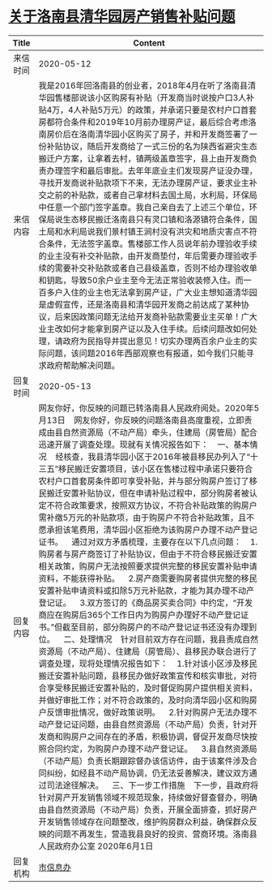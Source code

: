 # <a href="http://www.shangluo.gov.cn/zmhd/ldxxxx.jsp?urltype=leadermail.LeaderMailContentUrl&wbtreeid=1112&leadermailid=5838">关于洛南县清华园房产销售补贴问题</a>
|Title|Content|
|:---:|---|
|来信时间|2020-05-12|
|来信内容|我是2016年回洛南县的创业者，2018年4月在听了洛南县清华园售楼部说该小区购房有补贴（开发商当时说按户口3人补贴4万，4人补贴5万元）的政策，并承诺只要是农村户口首套房都符合条件和2019年10月前办理房产证，最后综合考虑洛南房价后在洛南清华园小区购买了房子，并和开发商签署了一份补贴协议，随后开发商给了一式三份的名为陕西省避灾生态搬迁户方案，让拿着去村，镇两级盖章签字，县上由开发商负责办理签字和最后审批。去年年底业主们发现房产证没办理，寻找开发商说补贴款项下不来，无法办理房产证，要求业主补交之前的补贴款，或者自己拿材料去国土局，水利局，环保局中任意一个部门签字盖章。我自己亲自去了上述三个单位，环保局说生态移民搬迁洛南县只有灵口镇和洛源镇符合条件，国土局和水利局说我们景村镇王涧村没有洪灾和地质灾害点不符合条件，无法签字盖章。售楼部工作人员说年前办理验收手续的业主没有补交补贴款，由开发商垫付，年后需要办理验收手续的需要补交补贴款或者自己县级盖章，否则不给办理验收单和钥匙，导致50余户业主至今无法正常验收装修入住。而一百多户入住的业主也无法拿到房产证，广大业主想知道清华园是虚假宣传，还是洛南县和清华园开发商之前达成了某种协议，后来因政策问题无法给开发商补贴款需要业主买单！广大业主改如何才能拿到房产证以及入住手续。后续问题改如何处理，请政府为民指导并提出意见！切实办理两百余户业主的实际问题，该问题2016年西部观察也有报道，如今我们只能寻求政府帮助解决问题。|
|回复时间|2020-05-13|
|回复内容|网友你好，你反映的问题已转洛南县人民政府阅处。2020年5月13日    网友你好，你反映的问题洛南县高度重视，立即责成由县自然资源局（不动产局）牵头，住建局（房管局）配合迅速开展了调查处理。现就有关情况报告如下：    一、基本情况    经核查，我县清华园小区于2016年被县移民办列入了“十三五”移民搬迁安置项目，该小区在售楼过程中承诺只要符合农村户口首套房条件即可享受补贴，并与部分购房户签订了移民搬迁安置补贴协议，但在申请补贴过程中，部分购房者被认定不符合政策要求，按照双方协议，不符合补贴政策的购房户需补缴5万元的补贴款项，由于购房户不符合补贴政策，且不愿承担该笔费用，清华园小区拒绝为该购房户办理不动产登记证书。    通过对双方矛盾梳理，主要存在以下几点问题：    1.购房者与房产商签订了补贴协议，但由于不符合移民搬迁安置相关政策，购房户无法按照要求提供完整的移民安置补贴申请资料，不能获得补贴。    2.房产商需要购房者提供完整的移民安置补贴申请资料或扣除5万元补贴款，才能为其办理不动产登记证。    3.双方签订的《商品房买卖合同》中约定，“开发商应在购房后365个工作日内为购房户办理好不动产登记证书。”但截至目前，部分购房户的不动产登记证书还没有办理到位。    二、处理情况    针对目前双方存在问题，我县责成自然资源局（不动产局）、住建局（房管局）、县移民办联合进行了调查处理，现将处理情况报告如下：    1.针对该小区涉及移民搬迁安置补贴问题，县移民办做好政策宣传和核实审批，对符合享受移民搬迁安置补贴的，及时督促购房户提供相关资料，并做好审批工作；对不符合政策的，及时向清华园小区和购房户反馈审批情况，做好政策说明。    2.针对购房户无法办理不动产登记证问题，由县自然资源局（不动产局）负责，针对开发商和购房户之间存在的矛盾，积极协调，督促开发商尽快按照合同约定，为购房户办理不动产登记证。    3.县自然资源局（不动产局）负责长期跟踪督办该信访件，由于该案件涉及合同纠纷，如经县不动产局协调，仍无法妥善解决，建议双方通过司法途径解决。    三、下一步工作措施    下一步，县政府将针对房产开发销售领域不规范现象，持续做好督查督办，明确由县自然资源局（不动产局）负责，开展全面排查，抓好房产开发销售领域存在问题整改，维护购房群众利益，确保群众反映的问题不再发生，营造我县良好的投资、营商环境。洛南县人民政府办公室 2020年6月1日|
|回复机构|<a href="../../categories/agencies/市信息办.md">市信息办</a>|